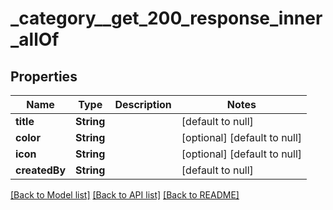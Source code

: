 # \_category\_\_get_200_response_inner_allOf

## Properties

| Name          | Type       | Description | Notes                        |
| ------------- | ---------- | ----------- | ---------------------------- |
| **title**     | **String** |             | [default to null]            |
| **color**     | **String** |             | [optional] [default to null] |
| **icon**      | **String** |             | [optional] [default to null] |
| **createdBy** | **String** |             | [default to null]            |

[[Back to Model list]](../README.md#documentation-for-models) [[Back to API list]](../README.md#documentation-for-api-endpoints) [[Back to README]](../README.md)

